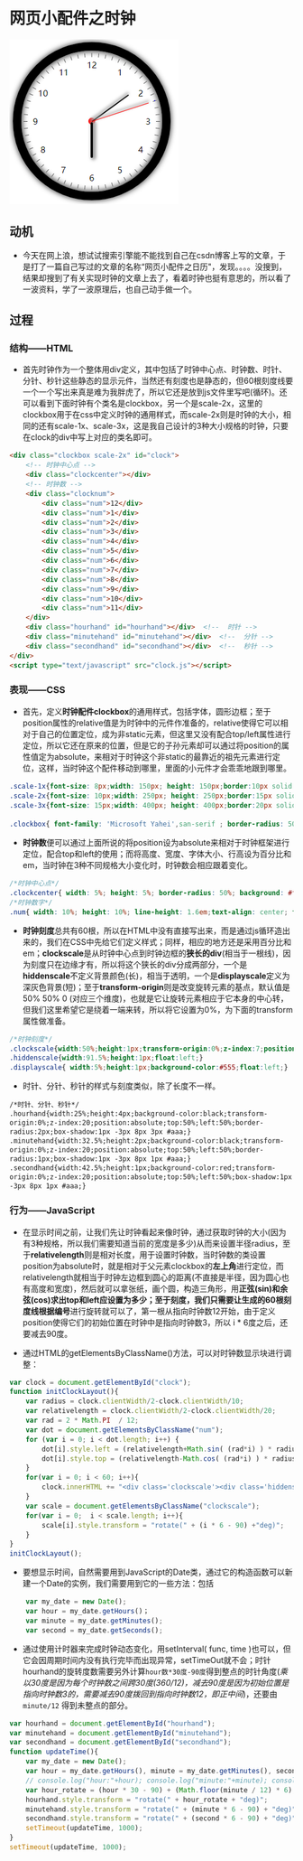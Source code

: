 # 网页小配件之时钟

![时钟](./clock.png "clock")

## 动机

- 今天在网上浪，想试试搜索引擎能不能找到自己在csdn博客上写的文章，于是打了一篇自己写过的文章的名称“网页小配件之日历"，发现。。。。没搜到，结果却搜到了有关实现时钟的文章上去了，看着时钟也挺有意思的，所以看了一波资料，学了一波原理后，也自己动手做一个。

## 过程

### 结构——HTML
- 首先时钟作为一个整体用div定义，其中包括了时钟中心点、时钟数、时针、分针、秒针这些静态的显示元件，当然还有刻度也是静态的，但60根刻度线要一个一个写出来真是难为我胖虎了，所以它还是放到js文件里写吧(循环)。还可以看到下面时钟有个类名是clockbox，另一个是scale-2x，这里的clockbox用于在css中定义时钟的通用样式，而scale-2x则是时钟的大小，相同的还有scale-1x、scale-3x，这是我自己设计的3种大小规格的时钟，只要在clock的div中写上对应的类名即可。

```html
<div class="clockbox scale-2x" id="clock"> 
	<!-- 时钟中心点 -->  
	<div class="clockcenter"></div>  
	<!-- 时钟数 -->  
	<div class="clocknum">  
		<div class="num">12</div>  
		<div class="num">1</div>  
		<div class="num">2</div>  
		<div class="num">3</div>  
		<div class="num">4</div>  
		<div class="num">5</div>  
		<div class="num">6</div>  
		<div class="num">7</div>  
		<div class="num">8</div>  
		<div class="num">9</div>  
		<div class="num">10</div>  
		<div class="num">11</div>  
	</div>  
	<div class="hourhand" id="hourhand"></div>  <!--  时针 -->
	<div class="minutehand" id="minutehand"></div>  <!--  分针 -->
	<div class="secondhand" id="secondhand"></div>  <!--  秒针 -->
</div>
<script type="text/javascript" src="clock.js"></script>
```

### 表现——CSS
- 首先，定义**时钟配件clockbox**的通用样式，包括字体，圆形边框；至于position属性的relative值是为时钟中的元件作准备的，relative使得它可以相对于自己的位置定位，成为非static元素，但这里又没有配合top/left属性进行定位，所以它还在原来的位置，但是它的子孙元素却可以通过将position的属性值定为absolute，来相对于时钟这个非static的最靠近的祖先元素进行定位，这样，当时钟这个配件移动到哪里，里面的小元件才会乖乖地跟到哪里。
```css
.scale-1x{font-size: 8px;width: 150px; height: 150px;border:10px solid black;box-shadow: 0px 0px 10px 1px #444 inset,0px 0px 10px 1px #444;}
.scale-2x{font-size: 10px;width: 250px; height: 250px;border:15px solid black;box-shadow: 0px 0px 15px 2px #444 inset,0px 0px 15px 1px #444;}
.scale-3x{font-size: 15px;width: 400px; height: 400px;border:20px solid black;box-shadow: 0px 0px 20px 3px #444 inset,0px 0px 20px 1px #444;}

.clockbox{ font-family: 'Microsoft Yahei',san-serif ; border-radius: 50%; position: relative;}
```
- **时钟数**便可以通过上面所说的将position设为absolute来相对于时钟框架进行定位，配合top和left的使用；而将高度、宽度、字体大小、行高设为百分比和em，当时钟在3种不同规格大小变化时，时钟数会相应跟着变化。
```css
/*时钟中心点*/
.clockcenter{ width: 5%; height: 5%; border-radius: 50%; background: #ff0000; top:47.5%; left: 47.5%; position: absolute;}
/*时钟数字*/
.num{ width: 10%; height: 10%; line-height: 1.6em;text-align: center; font-size: 1.5em; position: absolute;}
```
- **时钟刻度**总共有60根，所以在HTML中没有直接写出来，而是通过js循环造出来的，我们在CSS中先给它们定义样式；同样，相应的地方还是采用百分比和em；**clockscale**是从时钟中心点到时钟边框的**狭长的div**(相当于一根线)，因为刻度只在边缘才有，所以将这个狭长的div分成两部分，一个是**hiddenscale**不定义背景颜色(长)，相当于透明，一个是**displayscale**定义为深灰色背景(短)；至于**transform-origin**则是改变旋转元素的基点，默认值是50% 50% 0 (对应三个维度)，也就是它让旋转元素相应于它本身的中心转，但我们这里希望它是绕着一端来转，所以将它设置为0%，为下面的transform属性做准备。

```css
/*时钟刻度*/
.clockscale{width:50%;height:1px;transform-origin:0%;z-index:7;position:absolute;top:50%;left:50%;}
.hiddenscale{width:91.5%;height:1px;float:left;} 
.displayscale{ width:5%;height:1px;background-color:#555;float:left;}
```

- 时针、分针、秒针的样式与刻度类似，除了长度不一样。
```
/*时针、分针、秒针*/
.hourhand{width:25%;height:4px;background-color:black;transform-origin:0%;z-index:20;position:absolute;top:50%;left:50%;border-radius:2px;box-shadow:1px -3px 8px 3px #aaa;}
.minutehand{width:32.5%;height:2px;background-color:black;transform-origin:0%;z-index:20;position:absolute;top:50%;left:50%;border-radius:1px;box-shadow:1px -3px 8px 1px #aaa;}
.secondhand{width:42.5%;height:1px;background-color:red;transform-origin:0%;z-index:20;position:absolute;top:50%;left:50%;box-shadow:1px -3px 8px 1px #aaa;}
```


### 行为——JavaScript

- 在显示时间之前，让我们先让时钟看起来像时钟，通过获取时钟的大小(因为有3种规格，所以我们需要知道当前的宽度是多少)从而来设置半径radius，至于**relativelength**则是相对长度，用于设置时钟数，当时钟数的类设置position为absolute时，就是相对于父元素clockbox的**左上角**进行定位，而relativelength就相当于时钟左边框到圆心的距离(不直接是半径，因为圆心也有高度和宽度)，然后就可以拿张纸，画个圆，构造三角形，用**正弦(sin)和余弦(cos)**求出top和left应设置为多少；至于刻度，我们只需要让生成的60根刻度线**根据编号**进行旋转就可以了，第一根从指向时钟数12开始，由于定义position使得它们的初始位置在时钟中是指向时钟数3，所以 i * 6度之后，还要减去90度。

- 通过HTML的getElementsByClassName()方法，可以对时钟数显示块进行调整：

```javascript
var clock = document.getElementById("clock");
function initClockLayout(){
	var radius = clock.clientWidth/2-clock.clientWidth/10;
	var relativelength = clock.clientWidth/2-clock.clientWidth/20;
	var rad = 2 * Math.PI  / 12;
	var dot = document.getElementsByClassName("num");
	for (var i = 0; i < dot.length; i++) {
		dot[i].style.left = (relativelength+Math.sin( (rad*i) ) * radius)+"px";
		dot[i].style.top = (relativelength-Math.cos( (rad*i) ) * radius)+"px";
	}
	for(var i = 0; i < 60; i++){
		clock.innerHTML += "<div class='clockscale'><div class='hiddenscale'></div><div class='displayscale'></div></div>"; 
	}
	var scale = document.getElementsByClassName("clockscale");
	for(var i = 0;  i < scale.length; i++){
		scale[i].style.transform = "rotate(" + (i * 6 - 90) +"deg)";
	}
}
initClockLayout();
```

- 要想显示时间，自然需要用到JavaScript的Date类，通过它的构造函数可以新建一个Date的实例，我们需要用到它的一些方法：包括
```javascript
	var my_date = new Date();
	var hour = my_date.getHours()；
	var minute = my_date.getMinutes();
	var second = my_date.getSeconds();
```
- 通过使用计时器来完成时钟动态变化，用setInterval( func, time )也可以，但它会因周期时间内没有执行完毕而出现异常，setTimeOut就不会；时针hourhand的旋转度数需要另外计算`hour数*30度-90度`得到整点的时针角度(*乘以30度是因为每个时钟数之间跨30度(360/12)，减去90度是因为初始位置是指向时钟数3的，需要减去90度拨回到指向时钟数12，即正中间*)，还要由`minute/12` 得到未整点的部分。
```javascript
var hourhand = document.getElementById("hourhand");
var minutehand = document.getElementById("minutehand");
var secondhand = document.getElementById("secondhand");
function updateTime(){
	var my_date = new Date();
	var hour = my_date.getHours(), minute = my_date.getMinutes(), second = my_date.getSeconds();
	// console.log("hour:"+hour); console.log("minute:"+minute); console.log("second:"+second);
	var hour_rotate = (hour * 30 - 90) + (Math.floor(minute / 12) * 6);
	hourhand.style.transform = "rotate(" + hour_rotate + "deg)";
	minutehand.style.transform = "rotate(" + (minute * 6 - 90) + "deg)";
	secondhand.style.transform = "rotate(" + (second * 6 - 90) + "deg)";
	setTimeout(updateTime, 1000);
}
setTimeout(updateTime, 1000);
```
